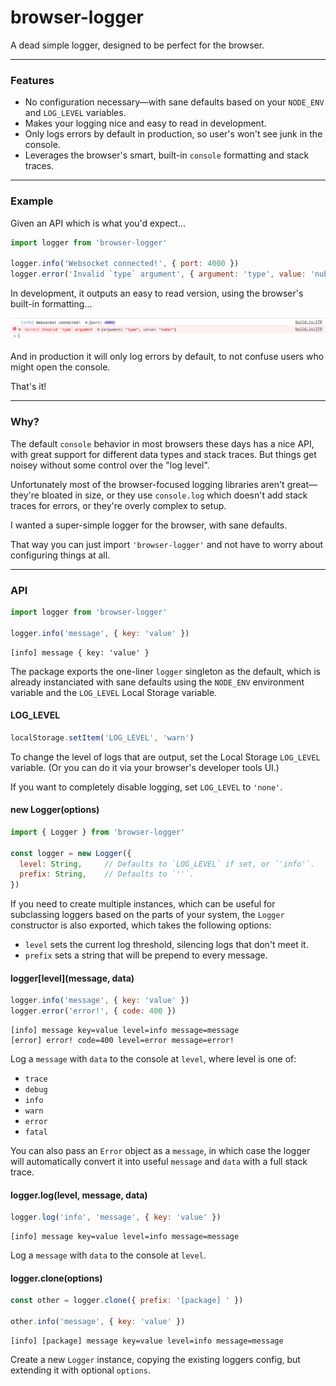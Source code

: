 
# browser-logger

A dead simple logger, designed to be perfect for the browser.

---

### Features

- No configuration necessary—with sane defaults based on your `NODE_ENV` and `LOG_LEVEL` variables.
- Makes your logging nice and easy to read in development.
- Only logs errors by default in production, so user's won't see junk in the console.
- Leverages the browser's smart, built-in `console` formatting and stack traces.

---

### Example

Given an API which is what you'd expect...

```js
import logger from 'browser-logger'

logger.info('Websocket connected!', { port: 4000 })
logger.error('Invalid `type` argument', { argument: 'type', value: 'nuber' })
```

In development, it outputs an easy to read version, using the browser's built-in formatting...

![](./docs/screenshot.png)

And in production it will only log errors by default, to not confuse users who might open the console.

That's it!

---

### Why?

The default `console` behavior in most browsers these days has a nice API, with great support for different data types and stack traces. But things get noisey without some control over the "log level".

Unfortunately most of the browser-focused logging libraries aren't great—they're bloated in size, or they use `console.log` which doesn't add stack traces for errors, or they're overly complex to setup.

I wanted a super-simple logger for the browser, with sane defaults.

That way you can just import `'browser-logger'` and not have to worry about configuring things at all.

---

### API

```js
import logger from 'browser-logger'

logger.info('message', { key: 'value' })
```
```
[info] message { key: 'value' }
```

The package exports the one-liner `logger` singleton as the default, which is already instanciated with sane defaults using the `NODE_ENV` environment variable and the `LOG_LEVEL` Local Storage variable.

#### LOG_LEVEL

```js
localStorage.setItem('LOG_LEVEL', 'warn')
```

To change the level of logs that are output, set the Local Storage `LOG_LEVEL` variable. (Or you can do it via your browser's developer tools UI.)

If you want to completely disable logging, set `LOG_LEVEL` to `'none'`.

#### new Logger(options)

```js
import { Logger } from 'browser-logger'

const logger = new Logger({
  level: String,     // Defaults to `LOG_LEVEL` if set, or `'info'`.
  prefix: String,    // Defaults to `''`.
})
```

If you need to create multiple instances, which can be useful for subclassing loggers based on the parts of your system, the `Logger` constructor is also exported, which takes the following options:

- `level` sets the current log threshold, silencing logs that don't meet it.
- `prefix` sets a string that will be prepend to every message.

#### logger\[level\](message, data)

```js
logger.info('message', { key: 'value' })
logger.error('error!', { code: 400 })
```
```
[info] message key=value level=info message=message
[error] error! code=400 level=error message=error!
```

Log a `message` with `data` to the console at `level`, where level is one of:

- `trace`
- `debug`
- `info`
- `warn`
- `error`
- `fatal`

You can also pass an `Error` object as a `message`, in which case the logger will automatically convert it into useful `message` and `data` with a full stack trace.

#### logger.log(level, message, data)

```js
logger.log('info', 'message', { key: 'value' })
```
```
[info] message key=value level=info message=message
```

Log a `message` with `data` to the console at `level`.

#### logger.clone(options)

```js
const other = logger.clone({ prefix: '[package] ' })

other.info('message', { key: 'value' })
```
```
[info] [package] message key=value level=info message=message
```

Create a new `Logger` instance, copying the existing loggers config, but extending it with optional `options`.
